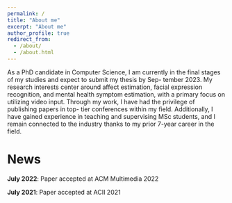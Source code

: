 ```yaml
---
permalink: /
title: "About me"
excerpt: "About me"
author_profile: true
redirect_from: 
  - /about/
  - /about.html
---
```


As a PhD candidate in Computer Science, I am currently in the final stages of my studies and expect to submit my thesis by Sep-
tember 2023. My research interests center around affect estimation, facial expression recognition, and mental health symptom
estimation, with a primary focus on utilizing video input. Through my work, I have had the privilege of publishing papers in top-
tier conferences within my field. Additionally, I have gained experience in teaching and supervising MSc students, and I remain
connected to the industry thanks to my prior 7-year career in the field.

News
======
**July 2022**: Paper accepted at ACM Multimedia 2022

**July 2021**: Paper accepted at ACII 2021
